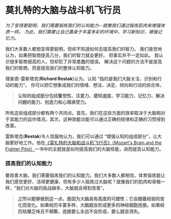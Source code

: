 # 莫扎特的大脑与战斗机飞行员 
*为了变得更聪明，我们需要锻炼我们的认知能力--就像我们通过锻炼肌肉来增强体质一样。 为此，我们需要让自己置身于丰富多彩的环境中，学习新知识，增强记忆力。*  

我们大多数人都想变得更聪明，但却不知道如何去提高我们的智力。 我们直觉地认为，如果把智商提高几分，我们的智力就会更好。 但事实并不一定如此。 我认识很多智商很高的人，但却犯了非常愚蠢的错误。 解决这个问题的方法不是提高我们的智商，而是提高我们的整体认知能力。 

理查德-雷斯塔克(**Richard Restak**)认为，认知 "指的是我们大脑关注、识别和行动的能力"。 你可以把它想象成我们的情绪、想法、决定、倾向和行动的综合体。 

> **认知的组成部分包括警觉性、注意力、感知速度、学习能力、记忆力、解决问题的能力、创造力和心理承受力。**  

所有这些组成部分都有两个共同点。首先，我们在这些方面的效率取决于大脑相对于其能力的运作情况。其次，这种效能功能可以通过正确的规律和正确的习惯得到改善。 

雷斯塔克(**Restak**)令人信服地认为，我们可以通过 “增强认知的组成部分”，让大脑更好地工作。他在[《莫扎特的大脑和战斗机飞行员》（Mozart's Brain and the Fighter Pilot）](https://www.amazon.com/gp/product/0609810057/ref=as_li_qf_sp_asin_il_tl?ie=UTF8&tag=farnamstreet-20&camp=1789&creative=9325&linkCode=as2&creativeASIN=0609810057&linkId=3411192829783bdaf20e211a45d7b05f)一书中的主题就是如何提高我们的大脑性能，进而提高认知能力。 

### 提高我们的认知能力
要改善大脑，我们需要锻炼我们的认知能力。我们大多数人都相信，体育锻炼能让我们感觉更好、活得更健康，但有多少人锻炼过大脑呢？就像我们的肌肉和骨骼一样，“我们对大脑的挑战越多，大脑就会得到改善”。 

> **之所以能够做到这一点，是因为大脑具有高度的可塑性；它会随着经验的变化而变化。如果经历丰富多样，大脑就会形成更多的神经细胞连接。如果经历枯燥乏味且不频繁，连接要么永远不会形成，要么就会消失。**  

















































